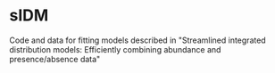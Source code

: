 # sIDM
Code and data for fitting models described in "Streamlined integrated distribution models: Efficiently combining abundance and presence/absence data"
